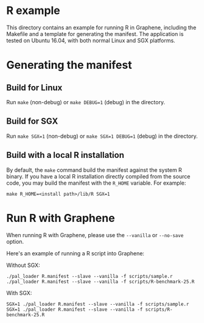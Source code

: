 # R example

This directory contains an example for running R in Graphene, including the
Makefile and a template for generating the manifest. The application is
tested on Ubuntu 16.04, with both normal Linux and SGX platforms.

# Generating the manifest

## Build for Linux

Run `make` (non-debug) or `make DEBUG=1` (debug) in the directory.

## Build for SGX

Run `make SGX=1` (non-debug) or `make SGX=1 DEBUG=1` (debug) in the directory.

## Build with a local R installation

By default, the `make` command build the manifest against the system R binary.
If you have a local R installation directly compiled from the source code, you
may build the manifest with the `R_HOME` variable. For example:

```
make R_HOME=<install path>/lib/R SGX=1
```

# Run R with Graphene

When running R with Graphene, please use the `--vanilla` or `--no-save` option.

Here's an example of running a R script into Graphene:

Without SGX:
```
./pal_loader R.manifest --slave --vanilla -f scripts/sample.r
./pal_loader R.manifest --slave --vanilla -f scripts/R-benchmark-25.R
```

With SGX:
```
SGX=1 ./pal_loader R.manifest --slave --vanilla -f scripts/sample.r
SGX=1 ./pal_loader R.manifest --slave --vanilla -f scripts/R-benchmark-25.R
```

